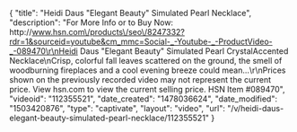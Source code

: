 {
    "title": "Heidi Daus \"Elegant Beauty\" Simulated Pearl  Necklace",
    "description": "For More Info or to Buy Now: http:\/\/www.hsn.com\/products\/seo\/8247332?rdr=1&sourceid=youtube&cm_mmc=Social-_-Youtube-_-ProductVideo-_-089470\r\nHeidi Daus \"Elegant Beauty\" Simulated Pearl CrystalAccented Necklace\nCrisp, colorful fall leaves scattered on the ground, the smell of woodburning fireplaces and a cool evening breeze could mean...\r\nPrices shown on the previously recorded video may not represent the current price.  View hsn.com to view the current selling price. HSN Item #089470",
    "videoid": "112355521",
    "date_created": "1478036624",
    "date_modified": "1503420876",
    "type": "captivate",
    "layout": "video",
    "url": "\/v\/heidi-daus-elegant-beauty-simulated-pearl-necklace\/112355521"
}
